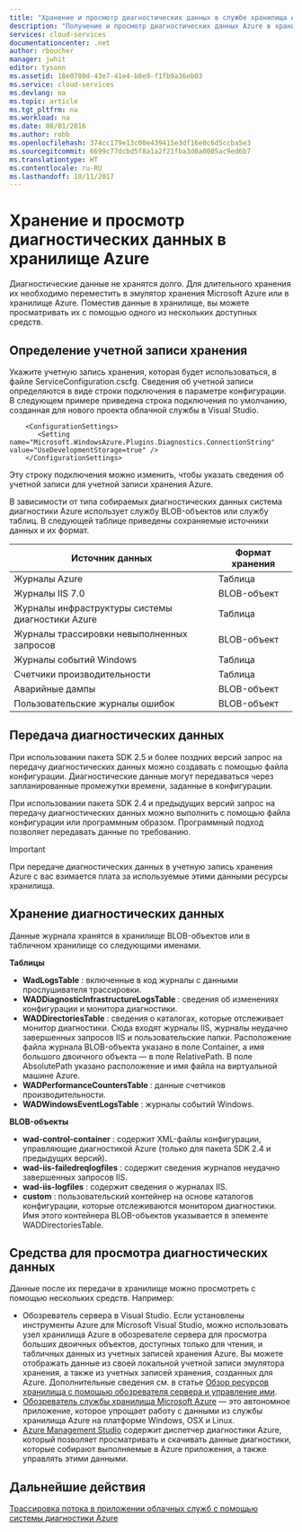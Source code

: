 ```yaml
---
title: "Хранение и просмотр диагностических данных в службе хранилища Azure | Документация Майкрософт"
description: "Получение и просмотр диагностических данных Azure в хранилище Azure"
services: cloud-services
documentationcenter: .net
author: rboucher
manager: jwhit
editor: tysonn
ms.assetid: 18e0780d-43e7-41e4-b8e9-f1fb9a36eb03
ms.service: cloud-services
ms.devlang: na
ms.topic: article
ms.tgt_pltfrm: na
ms.workload: na
ms.date: 08/01/2016
ms.author: robb
ms.openlocfilehash: 374cc179e13c00e439415e3df16e0c6d5ccba5e3
ms.sourcegitcommit: 6699c77dcbd5f8a1a2f21fba3d0a0005ac9ed6b7
ms.translationtype: HT
ms.contentlocale: ru-RU
ms.lasthandoff: 10/11/2017
---
```

# <a name="store-and-view-diagnostic-data-in-azure-storage"></a>Хранение и просмотр диагностических данных в хранилище Azure
Диагностические данные не хранятся долго. Для длительного хранения их необходимо переместить в эмулятор хранения Microsoft Azure или в хранилище Azure. Поместив данные в хранилище, вы можете просматривать их с помощью одного из нескольких доступных средств.

## <a name="specify-a-storage-account"></a>Определение учетной записи хранения
Укажите учетную запись хранения, которая будет использоваться, в файле ServiceConfiguration.cscfg. Сведения об учетной записи определяются в виде строки подключения в параметре конфигурации. В следующем примере приведена строка подключения по умолчанию, созданная для нового проекта облачной службы в Visual Studio.

```
    <ConfigurationSettings>
       <Setting name="Microsoft.WindowsAzure.Plugins.Diagnostics.ConnectionString" value="UseDevelopmentStorage=true" />
    </ConfigurationSettings>
```

Эту строку подключения можно изменить, чтобы указать сведения об учетной записи для учетной записи хранения Azure.

В зависимости от типа собираемых диагностических данных система диагностики Azure использует службу BLOB-объектов или службу таблиц. В следующей таблице приведены сохраняемые источники данных и их формат.

| Источник данных | Формат хранения |
| --- | --- |
| Журналы Azure |Таблица |
| Журналы IIS 7.0 |BLOB-объект |
| Журналы инфраструктуры системы диагностики Azure |Таблица |
| Журналы трассировки невыполненных запросов |BLOB-объект |
| Журналы событий Windows |Таблица |
| Счетчики производительности |Таблица |
| Аварийные дампы |BLOB-объект |
| Пользовательские журналы ошибок |BLOB-объект |

## <a name="transfer-diagnostic-data"></a>Передача диагностических данных
При использовании пакета SDK 2.5 и более поздних версий запрос на передачу диагностических данных можно создавать с помощью файла конфигурации. Диагностические данные могут передаваться через запланированные промежутки времени, заданные в конфигурации.

При использовании пакета SDK 2.4 и предыдущих версий запрос на передачу диагностических данных можно выполнить с помощью файла конфигурации или программным образом. Программный подход позволяет передавать данные по требованию.

> [!IMPORTANT]
> При передаче диагностических данных в учетную запись хранения Azure с вас взимается плата за используемые этими данными ресурсы хранилища.
> 
> 

## <a name="store-diagnostic-data"></a>Хранение диагностических данных
Данные журнала хранятся в хранилище BLOB-объектов или в табличном хранилище со следующими именами.

**Таблицы**

* **WadLogsTable** : включенные в код журналы с данными прослушивателя трассировки.
* **WADDiagnosticInfrastructureLogsTable** : сведения об изменениях конфигурации и монитора диагностики.
* **WADDirectoriesTable** : сведения о каталогах, которые отслеживает монитор диагностики.  Сюда входят журналы IIS, журналы неудачно завершенных запросов IIS и пользовательские папки.  Расположение файла журнала BLOB-объекта указано в поле Container, а имя большого двоичного объекта — в поле RelativePath.  В поле AbsolutePath указано расположение и имя файла на виртуальной машине Azure.
* **WADPerformanceCountersTable** : данные счетчиков производительности.
* **WADWindowsEventLogsTable** : журналы событий Windows.

**BLOB-объекты**

* **wad-control-container** : содержит XML-файлы конфигурации, управляющие диагностикой Azure (только для пакета SDK 2.4 и предыдущих версий).
* **wad-iis-failedreqlogfiles** : содержит сведения журналов неудачно завершенных запросов IIS.
* **wad-iis-logfiles** : содержит сведения о журналах IIS.
* **custom** : пользовательский контейнер на основе каталогов конфигурации, которые отслеживаются монитором диагностики.  Имя этого контейнера BLOB-объектов указывается в элементе WADDirectoriesTable.

## <a name="tools-to-view-diagnostic-data"></a>Средства для просмотра диагностических данных
Данные после их передачи в хранилище можно просмотреть с помощью нескольких средств. Например:

* Обозреватель сервера в Visual Studio. Если установлены инструменты Azure для Microsoft Visual Studio, можно использовать узел хранилища Azure в обозревателе сервера для просмотра больших двоичных объектов, доступных только для чтения, и табличных данных из учетных записей хранения Azure. Вы можете отображать данные из своей локальной учетной записи эмулятора хранения, а также из учетных записей хранения, созданных для Azure. Дополнительные сведения см. в статье [Обзор ресурсов хранилища с помощью обозревателя сервера и управление ими](../vs-azure-tools-storage-resources-server-explorer-browse-manage.md).
* [Обозреватель службы хранилища Microsoft Azure](../vs-azure-tools-storage-manage-with-storage-explorer.md) — это автономное приложение, которое упрощает работу с данными из службы хранилища Azure на платформе Windows, OSX и Linux.
* [Azure Management Studio](http://www.cerebrata.com/products/azure-management-studio/introduction) содержит диспетчер диагностики Azure, который позволяет просматривать и скачивать данные диагностики, которые собирают выполняемые в Azure приложения, а также управлять этими данными.

## <a name="next-steps"></a>Дальнейшие действия
[Трассировка потока в приложении облачных служб с помощью системы диагностики Azure](cloud-services-dotnet-diagnostics-trace-flow.md)

